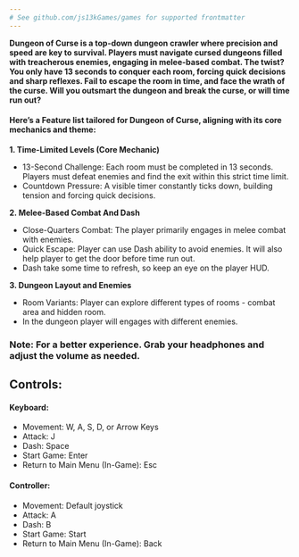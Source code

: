 ```yaml
---
# See github.com/js13kGames/games for supported frontmatter
---
```

**Dungeon of Curse is a top-down dungeon crawler where precision and speed are key to survival. Players must navigate cursed dungeons filled with treacherous enemies, engaging in melee-based combat. The twist? You only have 13 seconds to conquer each room, forcing quick decisions and sharp reflexes. Fail to escape the room in time, and face the wrath of the curse. Will you outsmart the dungeon and break the curse, or will time run out?**

#### Here’s a Feature list tailored for Dungeon of Curse, aligning with its core mechanics and theme:

**1. Time-Limited Levels (Core Mechanic)**
- 13-Second Challenge: Each room must be completed in 13 seconds. Players must defeat enemies and find the exit within this strict time limit.
- Countdown Pressure: A visible timer constantly ticks down, building tension and forcing quick decisions.

**2. Melee-Based Combat And Dash**
- Close-Quarters Combat: The player primarily engages in melee combat with enemies.
- Quick Escape: Player can use Dash ability to avoid enemies. It will also help player to get the door before time run out.
- Dash take some time to refresh, so keep an eye on the player HUD.

**3. Dungeon Layout and Enemies**
- Room Variants: Player can explore different types of rooms - combat area and hidden room.
- In the dungeon player will engages with different enemies.
### Note: For a better experience. Grab your headphones and adjust the volume as needed.

## Controls:

#### Keyboard:
- Movement: W, A, S, D, or Arrow Keys
- Attack: J
- Dash: Space
- Start Game: Enter
- Return to Main Menu (In-Game): Esc

#### Controller:
- Movement: Default joystick
- Attack: A
- Dash: B
- Start Game: Start
- Return to Main Menu (In-Game): Back